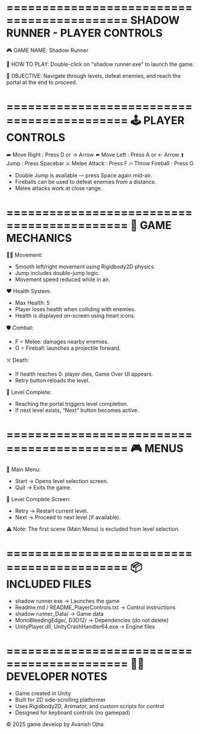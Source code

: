 ===========================================
        SHADOW RUNNER - PLAYER CONTROLS
===========================================

🎮 GAME NAME:
Shadow Runner

📁 HOW TO PLAY:
Double-click on "shadow runner.exe" to launch the game.

🚀 OBJECTIVE:
Navigate through levels, defeat enemies, and reach the portal at the end to proceed.

===========================================
🕹️ PLAYER CONTROLS
===========================================

➡️ Move Right      : Press D or → Arrow
⬅️ Move Left       : Press A or ← Arrow
⏫ Jump            : Press Spacebar
⚔️ Melee Attack    : Press F
🔥 Throw Fireball  : Press G

* Double Jump is available — press Space again mid-air.
* Fireballs can be used to defeat enemies from a distance.
* Melee attacks work at close range.

===========================================
🧠 GAME MECHANICS
===========================================

🧍‍♂️ Movement:
- Smooth left/right movement using Rigidbody2D physics.
- Jump includes double-jump logic.
- Movement speed reduced while in air.

❤️ Health System:
- Max Health: 5
- Player loses health when colliding with enemies.
- Health is displayed on-screen using heart icons.

🛡️ Combat:
- F = Melee: damages nearby enemies.
- G = Fireball: launches a projectile forward.

☠️ Death:
- If health reaches 0: player dies, Game Over UI appears.
- Retry button reloads the level.

🚪 Level Complete:
- Reaching the portal triggers level completion.
- If next level exists, “Next” button becomes active.

===========================================
🎮 MENUS
===========================================

📌 Main Menu:
- Start → Opens level selection screen.
- Quit → Exits the game.

📌 Level Complete Screen:
- Retry → Restart current level.
- Next  → Proceed to next level (if available).

⚠️ Note: The first scene (Main Menu) is excluded from level selection.

===========================================
📦 INCLUDED FILES
===========================================

- shadow runner.exe          → Launches the game
- Readme.md / README_PlayerControls.txt → Control instructions
- shadow runner_Data/       → Game data
- MonoBleedingEdge/, D3D12/ → Dependencies (do not delete)
- UnityPlayer.dll, UnityCrashHandler64.exe → Engine files

===========================================
👨‍💻 DEVELOPER NOTES
===========================================

- Game created in Unity
- Built for 2D side-scrolling platformer
- Uses Rigidbody2D, Animator, and custom scripts for control
- Designed for keyboard controls (no gamepad)


&copy; 2025  game develop by Avanish Ojha
